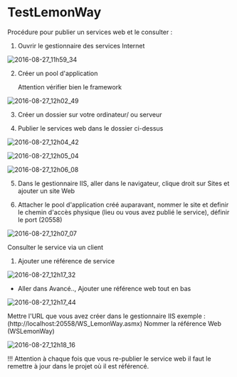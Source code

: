 # TestLemonWay

Procédure pour publier un services web et le consulter : 

1) Ouvrir le gestionnaire des services Internet 

![2016-08-27_11h59_34](https://cloud.githubusercontent.com/assets/5879425/18026774/b16dfacc-6c51-11e6-907f-1da64e265a95.png)

2) Créer un pool d'application 

    Attention vérifier bien le framework 
    
![2016-08-27_12h02_49](https://cloud.githubusercontent.com/assets/5879425/18026805/42aa6304-6c52-11e6-9d2e-611021e4e596.png)
    
3) Créer un dossier sur votre ordinateur/ ou serveur

4) Publier le services web dans le dossier ci-dessus 

![2016-08-27_12h04_42](https://cloud.githubusercontent.com/assets/5879425/18026813/5ce21910-6c52-11e6-8518-cb5182411637.png)

![2016-08-27_12h05_04](https://cloud.githubusercontent.com/assets/5879425/18026822/85cab8c8-6c52-11e6-801b-05ba5e520688.png)

![2016-08-27_12h06_08](https://cloud.githubusercontent.com/assets/5879425/18026836/f3c6671e-6c52-11e6-9951-6195c1a6cfeb.png)

5) Dans le gestionnaire IIS, aller dans le navigateur, clique droit sur Sites et ajouter un site Web

6) Attacher le pool d'application créé auparavant, nommer le site et definir le chemin d'accès physique (lieu ou vous avez publié le service), définir le port (20558)

![2016-08-27_12h07_07](https://cloud.githubusercontent.com/assets/5879425/18026841/0755aa06-6c53-11e6-9ad0-279b9fd4a8c4.png)

Consulter le service via un client

1) Ajouter une référence de service 

![2016-08-27_12h17_32](https://cloud.githubusercontent.com/assets/5879425/18026843/1f461466-6c53-11e6-87fb-0a892af5bec4.png)

  - Aller dans Avancé.., Ajouter une référence web tout en bas 
  
![2016-08-27_12h17_44](https://cloud.githubusercontent.com/assets/5879425/18026845/2a7a6c06-6c53-11e6-9635-e49fd2ab2313.png)

Mettre l'URL que vous avez créer dans le gestionnaire IIS exemple : (http://localhost:20558/WS_LemonWay.asmx)
Nommer la référence Web (WSLemonWay)

![2016-08-27_12h18_16](https://cloud.githubusercontent.com/assets/5879425/18026849/4d0d6692-6c53-11e6-927a-80aaa6691b28.png)  

  !!! Attention à chaque fois que vous re-publier le service web il faut le remettre à jour dans le projet où il est référencé. 
